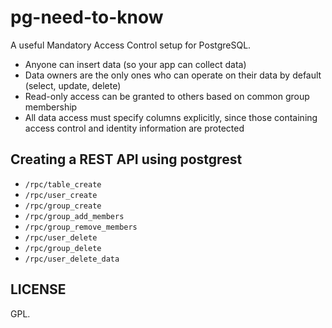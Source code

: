 # pg-need-to-know

A useful Mandatory Access Control setup for PostgreSQL.

- Anyone can insert data (so your app can collect data)
- Data owners are the only ones who can operate on their data by default (select, update, delete)
- Read-only access can be granted to others based on common group membership
- All data access must specify columns explicitly, since those containing access control and identity information are protected

## Creating a REST API using postgrest

- `/rpc/table_create`
- `/rpc/user_create`
- `/rpc/group_create`
- `/rpc/group_add_members`
- `/rpc/group_remove_members`
- `/rpc/user_delete`
- `/rpc/group_delete`
- `/rpc/user_delete_data`

## LICENSE

GPL.

